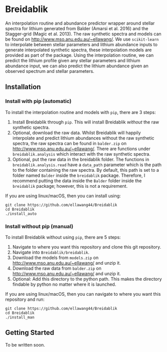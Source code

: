 # Breidablik
An interpolation routine and abundance predictor wrapper around stellar spectra for lithium generated from Balder (Amarsi et al. 2016) and the Stagger-grid (Magic et al. 2013). The raw synthetic spectra and models can be found on http://www.mso.anu.edu.au/~ellawang/. We use `scikit-learn` to interpolate between stellar parameters and lithium abundance inputs to generate interpolated synthetic spectra, these interpolation models are provided as part of the package. Using the interpolation routine, we can predict the lithium profile given any stellar parameters and lithium abundance input, we can also predict the lithium abundance given an observed spectrum and stellar parameters.

## Installation
### Install with pip (automatic)
To install the interpolation routine and models with `pip`, there are 3 steps:  
1. Install Breidablik through `pip`. This will install Breidablik _without_ the raw synthetic spectra.  
2. Optional, download the raw data. Whilst Breidablik will happily interpolate and predict lithium abundances without the raw synthetic spectra, the raw spectra can be found in `balder.zip` on http://www.mso.anu.edu.au/~ellawang/. There are functions under `breidablik.analysis` which interact with the raw synthetic spectra. 
3. Optional, put the raw data in the breidablik folder. The functions in `breidablik.analysis.read` have a `data_path` parameter which is the path to the folder containing the raw spectra. By default, this path is set to a folder named `Balder` inside the `breidablik` package. Therefore, I recommend putting the data inside the `Balder` folder inside the `breidablik` package; however, this is not a requirement.  

If you are using linux/macOS, then you can install using:
```
git clone https://github.com/ellawang44/Breidablik
cd Breidablik
./install_auto
```

### Install without pip (manual)
To install Breidablik without using `pip`, there are 5 steps:

1. Navigate to where you want this repository and clone this git repository.
2. Navigate into `Breidablik/breidablik`.
3. Download the models from `models.zip` on http://www.mso.anu.edu.au/~ellawang/ and unzip it.
4. Download the raw data from `balder.zip` on http://www.mso.anu.edu.au/~ellawang/ and unzip it.
5. Optional: Add this directory to the python path. This makes the directory findable by python no matter where it is launched.

If you are using linux/macOS, then you can navigate to where you want this repository and run:
```
git clone https://github.com/ellawang44/Breidablik
cd Breidablik
./install_man
```

## Getting Started
To be written soon.

